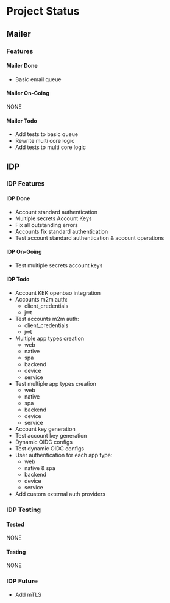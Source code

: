 # Project Status

## Mailer

### Features

#### Mailer Done

- Basic email queue

#### Mailer On-Going

NONE

#### Mailer Todo

- Add tests to basic queue
- Rewrite multi core logic
- Add tests to multi core logic

## IDP

### IDP Features

#### IDP Done

- Account standard authentication
- Multiple secrets Account Keys
- Fix all outstanding errors
- Accounts fix standard authentication
- Test account standard authentication & account operations

#### IDP On-Going

- Test multiple secrets account keys

#### IDP Todo

- Account KEK openbao integration
- Accounts m2m auth:
  - client_credentials
  - jwt
- Test accounts m2m auth:
  - client_credentials
  - jwt
- Multiple app types creation
  - web
  - native
  - spa
  - backend
  - device
  - service
- Test multiple app types creation
  - web
  - native
  - spa
  - backend
  - device
  - service
- Account key generation
- Test account key generation
- Dynamic OIDC configs
- Test dynamic OIDC configs
- User authentication for each app type:
  - web
  - native & spa
  - backend
  - device
  - service
- Add custom external auth providers

### IDP Testing

#### Tested

NONE

#### Testing

NONE

### IDP Future

- Add mTLS
